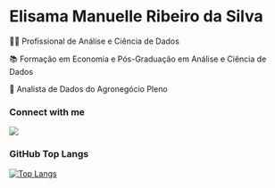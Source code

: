 # **Elisama Manuelle Ribeiro da Silva**

👩‍💼 Profissional de Análise e Ciência de Dados

📚 Formação em Economia e Pós-Graduação em Análise e Ciência de Dados

💼 Analista de Dados do Agronegócio Pleno 

### Connect with me

<div>
  <a href="https://www.linkedin.com/in/elisama-ribeiro/" target="_blank"><img src="https://img.shields.io/badge/LinkedIn-000000?style=for-the-badge&logo=linkedin&logoColor=hotpink" target="_blank"></a>
</div>

### GitHub Top Langs

[![Top Langs](https://github-readme-stats.vercel.app/api/top-langs/?username=elisamaribeiro&layout=compact)](https://github.com/elisamaribeiro/github-readme-stats)


